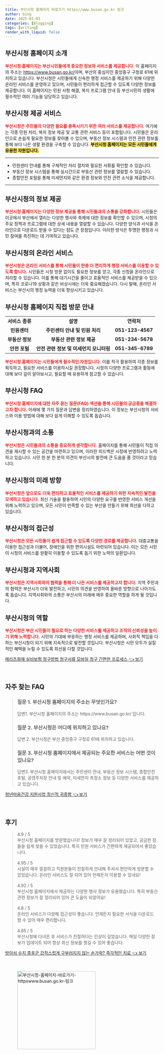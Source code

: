 ```yaml
---
title: 부산시청 홈페이지 바로가기 https//www.busan.go.kr 링크
author: bing
date: 2025-02-03
categories: [Blogging]
tags: [writing]
render_with_liquid: false
---
```



<h2 id='부산시청 홈페이지 소개'>부산시청 홈페이지 소개</h2>

<p><b><span style="color: #ee2323;">부산시청 홈페이지는 부산시민들에게 중요한 정보와 서비스를 제공합니다.</span></b> 이 홈페이지의 주소는 <a href="https://www.busan.go.kr/">https://www.busan.go.kr/</a>이며, 부산의 중심지인 중앙중구 구청로 61에 위치하고 있습니다. 부산시청은 시민들에게 신속한 행정 서비스를 제공하기 위해 다양한 온라인 서비스를 운영하고 있으며, 시민들이 편리하게 접근할 수 있도록 다양한 정보를 제공합니다. 이 홈페이지는 민원 사항 해결, 복지 프로그램 안내 등 부산시민의 생활에 필수적인 여러 기능을 담당하고 있습니다.</p>

<h2 id='부산시청 제공 서비스'>부산시청 제공 서비스</h2>

<p><b><span style="color: #ee2323;">부산시청은 주민들의 다양한 필요를 충족시키기 위한 여러 서비스를 제공합니다.</span></b> 여기에는 각종 민원 처리, 복지 정보 제공 및 교통 관련 서비스 등이 포함됩니다. 시민들은 온라인으로 손쉽게 필요한 정보를 찾아볼 수 있으며, 부동산 정보 시스템과 안전 관련 정보를 통해 보다 나은 생활 환경을 구축할 수 있습니다. <b><span style="background-color: #ffe066;">부산시청 홈페이지는 모든 시민들에게 유용한 자원입니다.</span></b></p>

<hr />

<ul>
    <li>민원센터 안내를 통해 구체적인 처리 절차와 필요한 서류를 확인할 수 있습니다.</li>
    <li>부동산 정보 시스템을 통해 실시간으로 부동산 관련 정보를 열람할 수 있습니다.</li>
    <li>종합안전 포털을 통해 미세먼지와 같은 환경 정보와 안전 관련 소식을 제공합니다.</li>
</ul>

<hr />

<h2 id='부산시청의 정보 제공'>부산시청의 정보 제공</h2>

<p><b><span style="color: #ee2323;">부산시청 홈페이지는 다양한 정보 제공을 통해 시민들과의 소통을 강화합니다.</span></b> 시민들은 이곳에서 부산에서 열리는 다양한 행사와 축제에 대한 정보를 확인할 수 있으며, 시청의 주요 정책과 프로그램에 대한 상세 내용을 열람할 수 있습니다. 다양한 양식과 서식을 온라인으로 다운로드 받을 수 있다는 점도 큰 장점입니다. 이러한 방식은 투명한 행정과 시민 참여를 촉진하는 데 기여하고 있습니다.</p>

<h2 id='부산시청의 온라인 서비스'>부산시청의 온라인 서비스</h2>

<p><b><span style="color: #ee2323;">부산시청은 온라인 서비스를 통해 시민들이 한층 더 편리하게 행정 서비스를 이용할 수 있도록 합니다.</span></b> 시민들은 시청 방문 없이도 필요한 정보를 얻고, 각종 신청을 온라인으로 처리할 수 있습니다. 이를 통해 대기시간을 줄이고 효율적인 서비스를 제공받을 수 있으며, 특히 코로나19 상황과 같은 비상시에는 더욱 중요해졌습니다. 다시 말해, 온라인 서비스는 부산시의 행정 능력을 더욱 향상시키고 있습니다.</p>

<h2 id='부산시청 홈페이지 직접 방문 안내'>부산시청 홈페이지 직접 방문 안내</h2>

<table>
    <tr>
        <td style="text-align: center; height: 17px;"><b>서비스 종류</b></td>
        <td style="text-align: center; height: 17px;"><b>설명</b></td>
        <td style="text-align: center; height: 17px;"><b>연락처</b></td>
    </tr>
    <tr>
        <td style="text-align: center; height: 17px;"><b>민원센터</b></td>
        <td style="text-align: center; height: 17px;"><b>주민센터 안내 및 민원 처리</b></td>
        <td style="text-align: center; height: 17px;"><b>051-123-4567</b></td>
    </tr>
    <tr>
        <td style="text-align: center; height: 17px;"><b>부동산 정보</b></td>
        <td style="text-align: center; height: 17px;"><b>부동산 관련 정보 제공</b></td>
        <td style="text-align: center; height: 17px;"><b>051-234-5678</b></td>
    </tr>
    <tr>
        <td style="text-align: center; height: 17px;"><b>안전 포털</b></td>
        <td style="text-align: center; height: 17px;"><b>안전 관련 정보 및 미세먼지 모니터링</b></td>
        <td style="text-align: center; height: 17px;"><b>051-345-6789</b></td>
    </tr>
</table>

<p><b><span style="color: #ee2323;">부산시청 홈페이지는 시민들에게 필수적인 자원입니다.</span></b> 이를 적극 활용하여 각종 정보를 획득하고, 필요한 서비스를 이용하시길 권장합니다. 시청의 다양한 프로그램과 활동에 대해 보다 깊이 알아보시고, 필요할 때 유용하게 참고할 수 있습니다.</p>

<h2 id='부산시청 FAQ'>부산시청 FAQ</h2>

<p><b><span style="color: #ee2323;">부산시청 홈페이지에 대한 자주 묻는 질문(FAQ) 섹션을 통해 시민들의 궁금증을 해결하고자 합니다.</span></b> 아래에 몇 가지 질문과 답변을 정리하였습니다. 이 정보는 부산시청의 서비스와 이용 방법에 대해 보다 쉽게 이해할 수 있도록 돕습니다.</p>

<h2 id='부산시청과의 소통'>부산시청과의 소통</h2>

<p><b><span style="color: #ee2323;">부산시청은 시민들과의 소통을 중요하게 생각합니다.</span></b> 홈페이지를 통해 시민들이 직접 의견을 제시할 수 있는 공간을 마련하고 있으며, 이러한 피드백은 시정에 반영하려고 노력하고 있습니다. 시민 한 분 한 분의 의견이 부산시의 발전에 큰 도움을 줄 것이라고 믿습니다.</p>

<h2 id='부산시청의 미래 방향'>부산시청의 미래 방향</h2>

<p><b><span style="color: #ee2323;">부산시청은 앞으로도 더욱 편리하고 효율적인 서비스를 제공하기 위한 지속적인 발전을 모색하고 있습니다.</span></b> 최신 기술을 활용하여 시민의 다양한 요구를 반영한 서비스 개선을 위해 노력하고 있으며, 모든 시민이 만족할 수 있는 부산을 만들기 위해 최선을 다하고 있습니다.</p>

<h2 id='부산시청의 접근성'>부산시청의 접근성</h2>

<p><b><span style="color: #ee2323;">부산시청은 모든 시민들이 쉽게 접근할 수 있도록 다양한 경로를 제공합니다.</span></b> 대중교통을 이용한 접근성과 더불어, 장애인을 위한 편의시설도 마련되어 있습니다. 이는 모든 시민이 시청의 서비스를 원활히 이용할 수 있도록 돕기 위한 노력의 일환입니다.</p>

<h2 id='부산시청과 지역사회'>부산시청과 지역사회</h2>

<p><b><span style="color: #ee2323;">부산시청은 지역사회와의 협력을 통해 더 나은 서비스를 제공하고자 합니다.</span></b> 지역 주민과의 협력은 부산시가 더욱 발전하고, 시민의 의견을 반영하여 올바른 방향으로 나아가도록 돕습니다. 지역사회와의 소통은 부산시의 미래에 매우 중요한 역할을 하게 될 것입니다.</p>

<h2 id='부산시청의 역할'>부산시청의 역할</h2>

<p><b><span style="color: #ee2323;">부산시청은 부산 시민들이 필요로 하는 다양한 서비스를 제공하고 조직의 신뢰성을 높이기 위해 노력합니다.</span></b> 시민의 기대에 부응하는 행정 서비스를 제공하며, 사회적 책임을 다하는 부산시청이 되기 위해 지속적으로 발전할 것입니다. 부산시청은 시민 모두가 실질적인 혜택을 누릴 수 있도록 최선을 다할 것입니다.</p>


<p><a class="click-button" title="메리츠화재 실비보험 청구방법 청구서류 모바일 청구 간편한 프로세스" href="https://24nara.github.io/posts/%EB%A9%94%EB%A6%AC%EC%B8%A0%ED%99%94%EC%9E%AC-%EC%8B%A4%EB%B9%84%EB%B3%B4%ED%97%98-%EC%B2%AD%EA%B5%AC%EB%B0%A9%EB%B2%95-%EC%B2%AD%EA%B5%AC%EC%84%9C%EB%A5%98-%EB%AA%A8%EB%B0%94%EC%9D%BC-%EC%B2%AD%EA%B5%AC-%EA%B0%84%ED%8E%B8%ED%95%9C-%ED%94%84%EB%A1%9C%EC%84%B8%EC%8A%A4/" rel="dofollow">메리츠화재 실비보험 청구방법 청구서류 모바일 청구 간편한 프로세스 👈 보기</a></p><br>
<h2 id='자주_찾는_FAQ'>자주 찾는 FAQ</h2>
<div itemscope="" itemtype="https://schema.org/FAQPage"> 
<blockquote> 
<div itemscope="" itemprop="mainEntity" itemtype="https://schema.org/Question"> 
<h3 itemprop="name">질문 1. 부산시청 홈페이지의 주소는 무엇인가요?</h3> 
<div itemscope="" itemprop="acceptedAnswer" itemtype="https://schema.org/Answer"> 
<span itemprop="text"> 
<p>답변1. 부산시청 홈페이지의 주소는 https://www.busan.go.kr/ 입니다.</p> 
</span> 
</div> 
</div> 
<div itemscope="" itemprop="mainEntity" itemtype="https://schema.org/Question"> 
<h3 itemprop="name">질문 2. 부산시청은 어디에 위치하고 있나요?</h3> 
<div itemscope="" itemprop="acceptedAnswer" itemtype="https://schema.org/Answer"> 
<span itemprop="text"> 
<p>답변 2. 부산시청은 부산 중앙중구 구청로 61에 위치하고 있습니다.</p> 
</span> 
</div> 
</div> 
<div itemscope="" itemprop="mainEntity" itemtype="https://schema.org/Question"> 
<h3 itemprop="name">질문 3. 부산시청 홈페이지에서 제공되는 주요한 서비스는 어떤 것이 있나요?</h3> 
<div itemscope="" itemprop="acceptedAnswer" itemtype="https://schema.org/Answer"> 
<span itemprop="text"> 
<p>답변3. 부산시청 홈페이지에서는 주민센터 안내, 부동산 정보 시스템, 종합안전 포털, 공영주차장 안내 및 예약, 미세먼지 측정소 정보 등 다양한 서비스를 제공하고 있습니다.</p> 
</span> 
</div> 
</div> 
</blockquote> 
</div>
<p><a class="click-button" title="청년마음건강 지원사업 정신적 귀중함" href="https://24nara.github.io/posts/%EC%B2%AD%EB%85%84%EB%A7%88%EC%9D%8C%EA%B1%B4%EA%B0%95-%EC%A7%80%EC%9B%90%EC%82%AC%EC%97%85-%EC%A0%95%EC%8B%A0%EC%A0%81-%EA%B7%80%EC%A4%91%ED%95%A8/" rel="dofollow">청년마음건강 지원사업 정신적 귀중함 👈 보기</a></p><br>
<h2 id='후기'>후기</h2>
<div itemscope itemtype="https://schema.org/Product">
  <blockquote>
  <div itemprop="review" itemscope itemtype="https://schema.org/Review">
      <div itemprop="reviewRating" itemscope itemtype="https://schema.org/Rating"> <span itemprop="ratingValue">4.9</span> / <span itemprop="bestRating">5</span> </div>
      <span itemprop="reviewBody">부산시청 홈페이지를 방문했습니다! 정보가 매우 잘 정리되어 있었고, 궁금한 점들을 쉽게 찾을 수 있었습니다. 특히 민원 서비스가 간편하게 제공되어서 좋았습니다.</span>
  </div>
  <br>
  <div itemprop="review" itemscope itemtype="https://schema.org/Review">
      <div itemprop="reviewRating" itemscope itemtype="https://schema.org/Rating"> <span itemprop="ratingValue">4.95</span> / <span itemprop="bestRating">5</span> </div>
      <span itemprop="reviewBody">시설이 매우 깔끔하고 직원분들이 친절하게 안내해 주셔서 편안하게 방문할 수 있었습니다. 온라인 서비스도 잘 되어 있어 언제든지 이용할 수 있네요!</span>
  </div>
  <br>
  <div itemprop="review" itemscope itemtype="https://schema.org/Review">
      <div itemprop="reviewRating" itemscope itemtype="https://schema.org/Rating"> <span itemprop="ratingValue">4.92</span> / <span itemprop="bestRating">5</span> </div>
      <span itemprop="reviewBody">부산시청 홈페이지에서 제공하는 다양한 행사 정보가 유용했습니다. 특히 부동산 관련 정보가 잘 정리되어 있어 큰 도움이 되었어요!</span>
  </div>
  <br>
  <div itemprop="review" itemscope itemtype="https://schema.org/Review">
      <div itemprop="reviewRating" itemscope itemtype="https://schema.org/Rating"> <span itemprop="ratingValue">4.8</span> / <span itemprop="bestRating">5</span> </div>
      <span itemprop="reviewBody">온라인 서비스가 다양해 접근성이 좋습니다. 언제든지 필요한 서식을 다운로드 할 수 있어 매우 편리합니다.</span>
  </div>
  <br>
  <div itemprop="review" itemscope itemtype="https://schema.org/Review">
      <div itemprop="reviewRating" itemscope itemtype="https://schema.org/Rating"> <span itemprop="ratingValue">4.85</span> / <span itemprop="bestRating">5</span> </div>
      <span itemprop="reviewBody">부산시청에 다녀온 후 서비스가 친절하다는 인상이 깊었습니다. 매일 다양한 정보가 업데이트 되어 항상 최신 정보를 챙길 수 있어 좋습니다.</span>
  </div>
  </blockquote>
</div>
<p><a class="click-button" title="방아쇠 수지 증후군 갑작스럽게 구부러지지 않는 손가락? 즉각적인 치료" href="https://24nara.github.io/posts/%EB%B0%A9%EC%95%84%EC%87%A0-%EC%88%98%EC%A7%80-%EC%A6%9D%ED%9B%84%EA%B5%B0-%EA%B0%91%EC%9E%91%EC%8A%A4%EB%9F%BD%EA%B2%8C-%EA%B5%AC%EB%B6%80%EB%9F%AC%EC%A7%80%EC%A7%80-%EC%95%8A%EB%8A%94-%EC%86%90%EA%B0%80%EB%9D%BD-%EC%A6%89%EA%B0%81%EC%A0%81%EC%9D%B8-%EC%B9%98%EB%A3%8C/" rel="dofollow">방아쇠 수지 증후군 갑작스럽게 구부러지지 않는 손가락? 즉각적인 치료 👈 보기</a></p><br>
<figure class="image"><img src="https://24nara.github.io/assets/img/thumbnail/부산시청-홈페이지-바로가기-httpswww.busan.go.kr-링크.webp" alt="부산시청-홈페이지-바로가기-httpswww.busan.go.kr-링크" width="256" height="256"></figure>